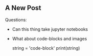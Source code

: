 ## A New Post

Questions:
- Can this thing take jupyter notebooks
- What about code-blocks and images

	string = 'code-block'
    print(string)

